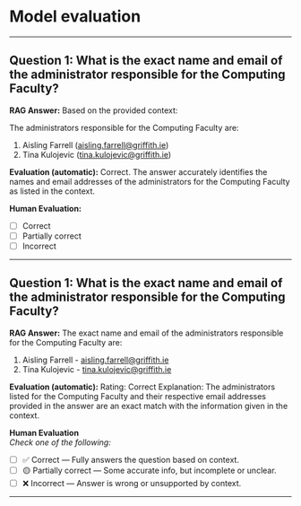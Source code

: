 <!-- markdownlint-disable MD033 -->

# Model evaluation

---

## Question 1: What is the exact name and email of the administrator responsible for the Computing Faculty?

**RAG Answer:**
Based on the provided context:

The administrators responsible for the Computing Faculty are:

1. Aisling Farrell (<aisling.farrell@griffith.ie>)
2. Tina Kulojevic (<tina.kulojevic@griffith.ie>)

**Evaluation (automatic):**
Correct. The answer accurately identifies the names and email addresses of the administrators for the Computing Faculty as listed in the context.

**Human Evaluation:**

- [ ] Correct
- [ ] Partially correct
- [ ] Incorrect

---


## Question 1: What is the exact name and email of the administrator responsible for the Computing Faculty?

**RAG Answer:**
The exact name and email of the administrators responsible for the Computing Faculty are:

1. Aisling Farrell - aisling.farrell@griffith.ie
2. Tina Kulojevic - tina.kulojevic@griffith.ie

**Evaluation (automatic):**
Rating: Correct
Explanation: The administrators listed for the Computing Faculty and their respective email addresses provided in the answer are an exact match with the information given in the context.

**Human Evaluation**  
_Check one of the following:_  

- [ ] ✅ Correct — Fully answers the question based on context.  
- [ ] 🟡 Partially correct — Some accurate info, but incomplete or unclear.  
- [ ] ❌ Incorrect — Answer is wrong or unsupported by context.

---


